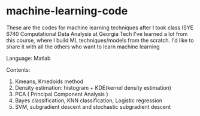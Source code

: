 # machine-learning-code
These are the codes for machine learning techniques after I took class ISYE 6740 Computational Data Analysis at Georgia Tech
I've learned a lot from this course, where I build ML techniques/models from the scratch. 
I'd like to share it with all the others who want to learn machine learning

Language: Matlab

Contents:
1. Kmeans, Kmedoids method
2. Density estimation: histogram + KDE(kernel density estimation)
3. PCA ( Principal Component Analysis )
4. Bayes classification, KNN classification, Logistic regression
5. SVM, subgradient descent and stochastic subgradient descent 
